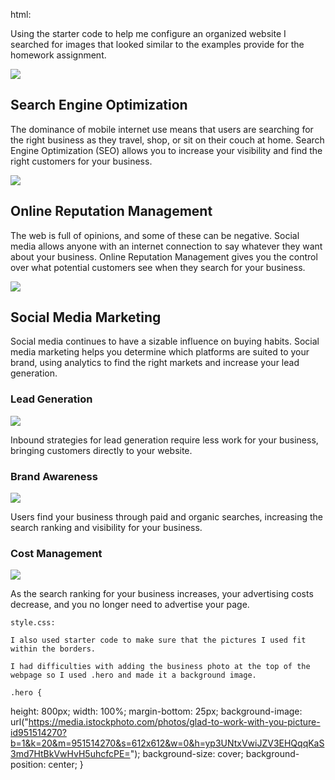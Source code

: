 html:

Using the starter code to help me configure an organized website I searched for images that looked similar to the examples provide for the homework assignment. 
 <div class="hero"></div>
    <div class="content">
        <div class="search-engine-optimization">
            <img src="https://searchengineland.com/wp-content/seloads/2014/08/seo-idea-lightbulbs-ss-1920.jpg" class="float-left" />
            <h2>Search Engine Optimization</h2>
            <p>
                The dominance of mobile internet use means that users are searching for the right business as they travel, shop, or sit on their couch at home. Search Engine Optimization (SEO) allows you to increase your visibility and find the right customers for your business.
            </p>
        </div>
        <div id="online-reputation-management" class="online-reputation-management">
            <img src="https://cdn.searchenginejournal.com/wp-content/uploads/2021/10/the-basics-of-online-reputation-management-61693484e216b-sej.png" class="float-right" />
            <h2>Online Reputation Management</h2>
            <p>
                The web is full of opinions, and some of these can be negative. Social media allows anyone with an internet connection to say whatever they want about your business. Online Reputation Management gives you the control over what potential customers see when they search for your business.
            </p>
        </div>
        <div id="social-media-marketing" class="social-media-marketing">
            <img src="https://cdn.searchenginejournal.com/wp-content/uploads/2021/10/11-proven-tips-to-get-more-social-media-followers-1-61769bea5719c-sej-1520x800.png" class="float-left" />
            <h2>Social Media Marketing</h2>
            <p>
                Social media continues to have a sizable influence on buying habits. Social media marketing helps you determine which platforms are suited to your brand, using analytics to find the right markets and increase your lead generation.
            </p>
        </div>
    </div>
    <div class="benefits">
        <div class="benefit-lead">
            <h3>Lead Generation</h3>
            <img src="https://cdn3.vectorstock.com/i/1000x1000/46/47/lead-generation-icon-simple-element-vector-27064647.jpg" />
            <p>
                Inbound strategies for lead generation require less work for your business, bringing customers directly to your website.
            </p>
        </div>
        <div class="benefit-brand">
            <h3>Brand Awareness</h3>
            <img src="https://cdn.imgbin.com/0/22/12/imgbin-cost-effectiveness-analysis-cost-analysis-computer-icons-management-others-kZ4zAE3x2dNuyFGqFXfeR1jPc.jpg" />
            <p>
                Users find your business through paid and organic searches, increasing the search ranking and visibility for your business.
            </p>
        </div>
        <div class="benefit-cost">
            <h3>Cost Management</h3>
            <img src="https://www.shutterstock.com/image-vector/money-setting-260nw-664291279.jpg"></img>
            <p>
                As the search ranking for your business increases, your advertising costs decrease, and you no longer need to advertise your page.
            </p>
        </div>
    </div>
    
    
    style.css:
    
    I also used starter code to make sure that the pictures I used fit within the borders.
    
    I had difficulties with adding the business photo at the top of the webpage so I used .hero and made it a background image. 
    
    .hero {
  height: 800px;
  width: 100%;
  margin-bottom: 25px;
  background-image: url("https://media.istockphoto.com/photos/glad-to-work-with-you-picture-id951514270?b=1&k=20&m=951514270&s=612x612&w=0&h=yp3UNtxVwiJZV3EHQqqKaS3md7HtBkVwHvH5uhcfcPE=");
  background-size: cover;
  background-position: center;
}
